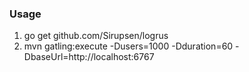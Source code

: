 ### Usage<br>
1. go get github.com/Sirupsen/logrus<br>
2. mvn gatling:execute -Dusers=1000 -Dduration=60 -DbaseUrl=http://localhost:6767

